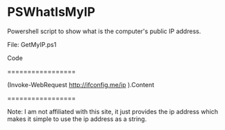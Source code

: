 # PSWhatIsMyIP
Powershell script to show what is the computer's public IP address.

File: GetMyIP.ps1

Code 

=================

(Invoke-WebRequest http://ifconfig.me/ip ).Content

=================

Note: I am not affiliated with this site, it just provides the ip address which makes it simple to use the ip address as a string.
